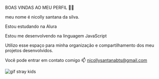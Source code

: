 BOAS VINDAS AO MEU PERFIL 💙💙

meu nome é nicolly santana da silva.

Estou estudando na Alura

Estou me desenvolvendo na linguagem JavaScript

Utilizo esse espaço para minha organização e compartilhamento dos meu projetos desenvolvidos.

Você pode entrar em contato comigo 📫
nicollysantanabts@gmail.com

![gif stray kids](https://github.com/niickkyy/niickky/assets/168577470/3f22f16b-1209-4acf-9c49-0ad59e66b50a)

